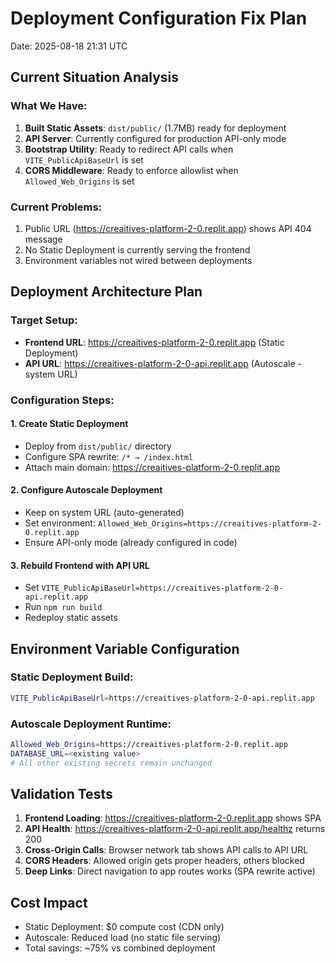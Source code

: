 # Deployment Configuration Fix Plan
Date: 2025-08-18 21:31 UTC

## Current Situation Analysis

### What We Have:
1. **Built Static Assets**: `dist/public/` (1.7MB) ready for deployment
2. **API Server**: Currently configured for production API-only mode
3. **Bootstrap Utility**: Ready to redirect API calls when `VITE_PublicApiBaseUrl` is set
4. **CORS Middleware**: Ready to enforce allowlist when `Allowed_Web_Origins` is set

### Current Problems:
1. Public URL (https://creaitives-platform-2-0.replit.app) shows API 404 message
2. No Static Deployment is currently serving the frontend
3. Environment variables not wired between deployments

## Deployment Architecture Plan

### Target Setup:
- **Frontend URL**: https://creaitives-platform-2-0.replit.app (Static Deployment)
- **API URL**: https://creaitives-platform-2-0-api.replit.app (Autoscale - system URL)

### Configuration Steps:

#### 1. Create Static Deployment
- Deploy from `dist/public/` directory
- Configure SPA rewrite: `/* → /index.html`
- Attach main domain: https://creaitives-platform-2-0.replit.app

#### 2. Configure Autoscale Deployment
- Keep on system URL (auto-generated)
- Set environment: `Allowed_Web_Origins=https://creaitives-platform-2-0.replit.app`
- Ensure API-only mode (already configured in code)

#### 3. Rebuild Frontend with API URL
- Set `VITE_PublicApiBaseUrl=https://creaitives-platform-2-0-api.replit.app`
- Run `npm run build`
- Redeploy static assets

## Environment Variable Configuration

### Static Deployment Build:
```bash
VITE_PublicApiBaseUrl=https://creaitives-platform-2-0-api.replit.app
```

### Autoscale Deployment Runtime:
```bash
Allowed_Web_Origins=https://creaitives-platform-2-0.replit.app
DATABASE_URL=<existing value>
# All other existing secrets remain unchanged
```

## Validation Tests

1. **Frontend Loading**: https://creaitives-platform-2-0.replit.app shows SPA
2. **API Health**: https://creaitives-platform-2-0-api.replit.app/healthz returns 200
3. **Cross-Origin Calls**: Browser network tab shows API calls to API URL
4. **CORS Headers**: Allowed origin gets proper headers, others blocked
5. **Deep Links**: Direct navigation to app routes works (SPA rewrite active)

## Cost Impact
- Static Deployment: $0 compute cost (CDN only)
- Autoscale: Reduced load (no static file serving)
- Total savings: ~75% vs combined deployment